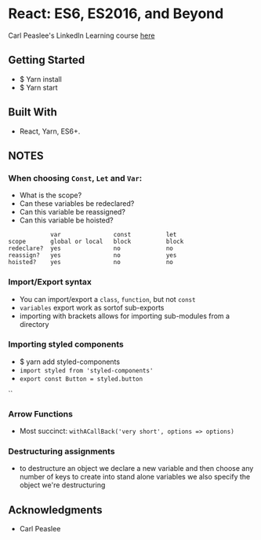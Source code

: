 # React: ES6, ES2016, and Beyond
Carl Peaslee's LinkedIn Learning course [here](https://www.linkedin.com/learning/react-es6-es2016-and-beyond/welcome)

## Getting Started
- $ Yarn install
- $ Yarn start

## Built With
- React, Yarn, ES6+.

## NOTES
### When choosing `Const`, `Let` and `Var`:
- What is the scope?
- Can these variables be redeclared?
- Can this variable be reassigned?
- Can this variable be hoisted?
```
            var               const          let
scope       global or local   block          block
redeclare?  yes               no             no
reassign?   yes               no             yes
hoisted?    yes               no             no
```
### Import/Export syntax
- You can import/export a `class`, `function`, but not `const`
- `variables` export work as sortof sub-exports
- importing with brackets allows for importing sub-modules from a directory

### Importing styled components
- $ yarn add styled-components
- `import styled from 'styled-components'`
- `export const Button = styled.button`

``

### Arrow Functions
- Most succinct: `withACallBack('very short', options => options)`

### Destructuring assignments
- to destructure an object we declare a
new variable and then choose any number
of keys to create into stand alone variables
we also specify the object we're destructuring

## Acknowledgments
- Carl Peaslee
